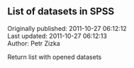 ## List of datasets in SPSS  
Originally published: 2011-10-27 06:12:12  
Last updated: 2011-10-27 06:12:13  
Author: Petr Zizka  
  
Return list with opened datasets